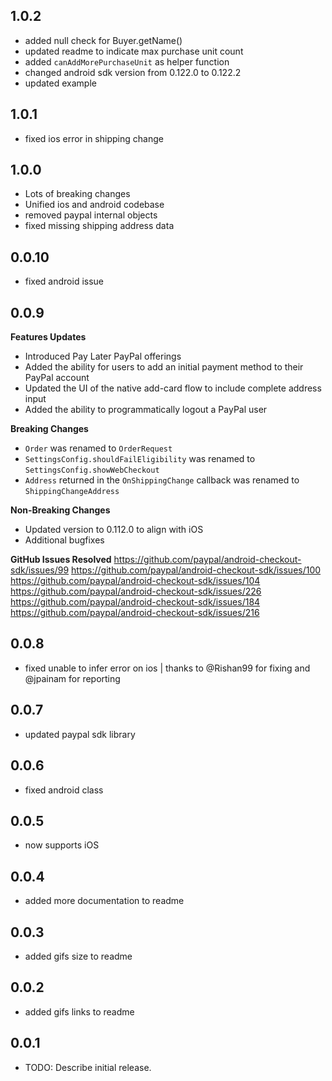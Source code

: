 ## 1.0.2
* added null check for Buyer.getName()
* updated readme to indicate max purchase unit count
* added `canAddMorePurchaseUnit` as helper function
* changed android sdk version from 0.122.0 to 0.122.2
* updated example

## 1.0.1
* fixed ios error in shipping change

## 1.0.0
* Lots of breaking changes
* Unified ios and android codebase
* removed paypal internal objects
* fixed missing shipping address data

## 0.0.10
* fixed android issue
  
## 0.0.9
**Features Updates**
* Introduced Pay Later PayPal offerings
* Added the ability for users to add an initial payment method to their PayPal account
* Updated the UI of the native add-card flow to include complete address input
* Added the ability to programmatically logout a PayPal user

**Breaking Changes**
* `Order` was renamed to `OrderRequest`
* `SettingsConfig.shouldFailEligibility` was renamed to `SettingsConfig.showWebCheckout`
* `Address` returned in the `OnShippingChange` callback was renamed to `ShippingChangeAddress`

**Non-Breaking Changes**
* Updated version to 0.112.0 to align with iOS
* Additional bugfixes

**GitHub Issues Resolved**
https://github.com/paypal/android-checkout-sdk/issues/99
https://github.com/paypal/android-checkout-sdk/issues/100
https://github.com/paypal/android-checkout-sdk/issues/104
https://github.com/paypal/android-checkout-sdk/issues/226
https://github.com/paypal/android-checkout-sdk/issues/184
https://github.com/paypal/android-checkout-sdk/issues/216

## 0.0.8
* fixed unable to infer error on ios | thanks to @Rishan99 for fixing and @jpainam for reporting

## 0.0.7
* updated paypal sdk library

## 0.0.6
* fixed android class
  
## 0.0.5
* now supports iOS

## 0.0.4
* added more documentation to readme

## 0.0.3
* added gifs size to readme

## 0.0.2
* added gifs links to readme

## 0.0.1
* TODO: Describe initial release.
